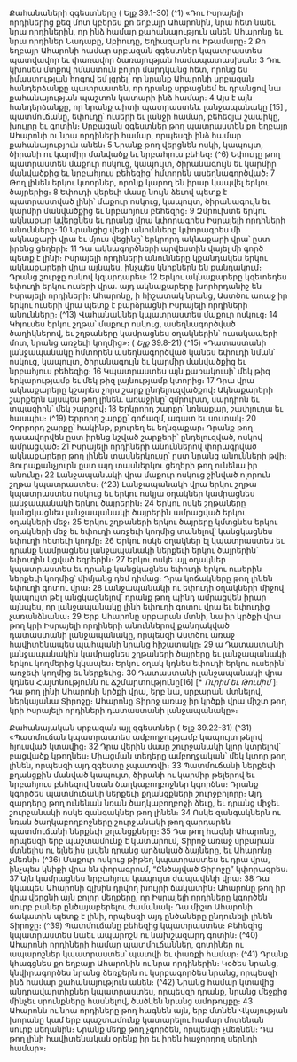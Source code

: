 
Քահանաների զգեստները
( Ելք 39.1-30)
(^1) «Դու Իսրայելի որդիներից քեզ մոտ կբերես քո եղբայր Ահարոնին, նրա հետ նաեւ նրա որդիներին, որ ինձ համար
քահանայություն անեն Ահարոնը եւ նրա որդիներ Նադաբը, Աբիուդը, Եղիազարն ու Իթամարը։ 2 Քո եղբայր Ահարոնի
համար սրբազան զգեստներ կպատրաստես պատվավոր եւ փառավոր ծառայության համապատասխան։ 3 Դու կխոսես
մտքով իմաստուն բոլոր մարդկանց հետ, որոնց ես իմաստության հոգով եմ լցրել, որ նրանք Ահարոնի սրբազան
հանդերձանքը պատրաստեն, որ դրանք սրբացնեմ եւ դրանցով նա քահանայության պաշտոն կատարի ինձ համար։ 4 Այս
է այն հանդերձանքը, որ նրանք պիտի պատրաստեն. լանջապանակը
[15]
, պատմուճանը, եփուդը՝ ուսերի եւ լանջի
համար, բեհեզյա շապիկը, խույրը եւ գոտին։ Սրբազան զգեստներ թող պատրաստեն քո եղբայր Ահարոնի ու նրա
որդիների համար, որպեսզի ինձ համար քահանայություն անեն։ 5 Նրանք թող վերցնեն ոսկի, կապույտ, ծիրանի ու
կարմիր մանվածք եւ նրբահյուս բեհեզ։
(^6) Եփուդը թող պատրաստեն մաքուր ոսկուց, կապույտ, ծիրանագույն եւ կարմիր մանվածքից եւ նրբահյուս բեհեզից՝
հմտորեն ասեղնագործված։ 7 Թող լինեն երկու կտորներ, որոնք կարող են իրար կապվել երկու ծայրերից։ 8 Եփուդի
վերեւի մասը նույն ձեւով պետք է պատրաստված լինի՝ մաքուր ոսկուց, կապույտ, ծիրանագույն եւ կարմիր մանվածքից
եւ նրբահյուս բեհեզից։ 9 Զմրուխտե երկու ակնաքար կվերցնես եւ դրանց վրա կփորագրես Իսրայելի որդիների
անունները։ 10 Նրանցից վեցի անունները կփորագրես մի ակնաքարի վրա եւ մյուս վեցինը՝ երկրորդ ակնաքարի վրա՝ ըստ
իրենց ցեղերի։ 11 Դա ակնագործների արվեստին վայել մի գործ պետք է լինի։ Իսրայելի որդիների անունները կքանդակես
երկու ակնաքարերի վրա այնպես, ինչպես կնիքներն են քանդակում։ Դրանց շուրջը ոսկով կզարդարես։ 12 Երկու
ակնաքարերը կզետեղես եփուդի երկու ուսերի վրա. այդ ակնաքարերը խորհրդանիշ են Իսրայելի որդիների։ Ահարոնը,
ի հիշատակ նրանց, Աստծու առաջ իր երկու ուսերի վրա պետք է բարձրացնի Իսրայելի որդիների անունները։
(^13) Վահանակներ կպատրաստես մաքուր ոսկուց։ 14 Կհյուսես երկու շղթա՝ մաքուր ոսկուց, ասեղնագործված
ծաղիկներով, եւ շղթաները կամրացնես օղակներին՝ ուսակապերի մոտ, նրանց առջեւի կողմից»։
( _Ելք_ 39.8-21)
(^15) «Դատաստանի լանջապանակը հմտորեն ասեղնագործված կանես եփուդի նման՝ ոսկուց, կապույտ, ծիրանագույն
եւ կարմիր մանվածքից եւ նրբահյուս բեհեզից։ 16 Կպատրաստես այն քառակուսի՝ մեկ թիզ երկարությամբ եւ մեկ թիզ
լայնությամբ կտորից։ 17 Դրա վրա ակնաքարերը կշարես չորս շարք ընդելուզվածքով։ Ակնաքարերի շարքերն այսպես
թող լինեն. առաջինը՝ զմրուխտ, սարդիոն եւ տպազիոն՝ մեկ շարքով։ 18 Երկրորդ շարքը՝ նռնաքար, շափյուղա եւ հասպիս։
(^19) Երրորդ շարքը՝ գոճազմ, ագատ եւ սուտակ։ 20 Չորրորդ շարքը՝ հակինթ, բյուրեղ եւ եղնգաքար։ Դրանք թող
դասավորվեն ըստ իրենց նշված շարքերի՝ ընդելուզված, ոսկով ամրացված։ 21 Իսրայելի որդիների անուններով
փորագրված ակնաքարերը թող լինեն տասներկուսը՝ ըստ նրանց անունների թվի։ Յուրաքանչյուրն ըստ այդ տասներկու
ցեղերի թող ունենա իր անունը։ 22 Լանջապանակի վրա մաքուր ոսկուց շինված ոլորուն շղթա կպատրաստես։
(^23) Լանջապանակի վրա երկու շղթա կպատրաստես ոսկուց եւ երկու ոսկյա օղակներ կամրացնես լանջապանակի երկու
ծայրերին։ 24 Երկու ոսկե շղթաները կանցկացնես լանջապանակի ծայրերին ամրացված երկու օղակների մեջ։ 25 Երկու
շղթաների երկու ծայրերը կմտցնես երկու օղակների մեջ եւ եփուդի առջեւի կողմից տանելով՝ կանցկացնես եփուդի
հետեւի կողմը։ 26 Երկու ոսկե օղակներ էլ կպատրաստես եւ դրանք կամրացնես լանջապանակի ներքեւի երկու ծայրերին՝
եփուդին կցված եզրերին։ 27 Երկու ոսկե այլ օղակներ կպատրաստես եւ դրանք կանցկացնես եփուդի երկու ուսերին
ներքեւի կողմից՝ միմյանց դեմ դիմաց։ Դրա կոճակները թող լինեն եփուդի գոտու վրա։ 28 Լանջապանակի ու եփուդի
օղակների միջով կապույտ թել անցկացնելով՝ դրանք թող պինդ ամրացվեն իրար այնպես, որ լանջապանակը լինի
եփուդի գոտու վրա եւ եփուդից չառանձնանա։ 29 Երբ Ահարոնը սրբարան մտնի, նա իր կրծքի վրա թող կրի Իսրայելի
որդիների անուններով քանդակված դատաստանի լանջապանակը, որպեսզի Աստծու առաջ հավիտենապես պահպանի
նրանց հիշատակը։ 29 ա Դատաստանի լանջապանակին կամրացնես շղթաների ծայրերը եւ լանջապանակի երկու
կողմերից կկապես։ Երկու օղակ կդնես եփուդի երկու ուսերին՝ առջեւի կողմից եւ ներքեւից։ 30 Դատաստանի
լանջապանակի վրա կդնես Հայտնությունն ու Ճշմարտությունը[16] [* _Ուրիմ եւ Թումիմ_ ]։ Դա թող լինի Ահարոնի կրծքի
վրա, երբ նա, սրբարան մտնելով, ներկայանա Տիրոջը։ Ահարոնը Տիրոջ առաջ իր կրծքի վրա միշտ թող կրի Իսրայելի
որդիների դատաստանի լանջապանակը»։


Քահանայական սրբազան այլ զգեստներ
( Ելք 39.22-31)
(^31) «Պատմուճան կպատրաստես ամբողջությամբ կապույտ թելով հյուսված կտավից։ 32 Դրա վերին մասը
շուրջանակի կլոր կտրելով՝ բացվածք կթողնես։ Միացման տեղերը ամբողջական՝ մեկ կտոր թող լինեն, որպեսզի այդ
զգեստը չպատռվի։ 33 Պատմուճանի ներքեւի քղանցքին մանված կապույտ, ծիրանի ու կարմիր թելերով եւ նրբահյուս
բեհեզով նռան ծաղկաբողբոջներ կգործես։ Դրանք կգործես պատմուճանի ներքեւի քղանցքների շուրջբոլորը։ Այդ
զարդերը թող ունենան նռան ծաղկաբողբոջի ձեւը, եւ դրանց միջեւ շուրջանակի ոսկե զանգակներ թող լինեն։ 34 Ոսկե
զանգակներն ու նռան ծաղկաբողբոջները շուրջանակի թող զարդարեն պատմուճանի ներքեւի քղանցքները։ 35 Դա թող
հագնի Ահարոնը, որպեսզի երբ պաշտամունք է կատարում, Տիրոջ առաջ սրբարան մտնելիս ու ելնելիս լսվեն դրանց
արձակած ձայները, եւ Ահարոնը չմեռնի։
(^36) Մաքուր ոսկուց թիթեղ կպատրաստես եւ դրա վրա, ինչպես կնիքի վրա են փորագրում, “Ընծայված Տիրոջը”
կփորագրես։ 37 Այն կամրացնես նրբահյուս կապույտ ժապավենի վրա։ 38 Դա կկապես Ահարոնի գլխին դրվող խույրի
ճակատին։ Ահարոնը թող իր վրա վերցնի այն բոլոր մեղքերը, որ Իսրայելի որդիները կգործեն սուրբ բաներ
ընծայաբերելու ժամանակ։ Դա միշտ Ահարոնի ճակատին պետք է լինի, որպեսզի այդ ընծաները ընդունելի լինեն
Տիրոջը։
(^39) Պատմուճանը բեհեզից կպատրաստես։ Բեհեզից կպատրաստես նաեւ ապարոշն ու նախշազարդ գոտին։
(^40) Ահարոնի որդիների համար պատմուճաններ, գոտիներ ու ապարոշներ կպատրաստես՝ պատվի եւ փառքի համար։
(^41) Դրանք կհագցնես քո եղբայր Ահարոնին ու նրա որդիներին։ Կօծես նրանց, կնվիրագործես նրանց ձեռքերն ու
կսրբագործես նրանց, որպեսզի ինձ համար քահանայություն անեն։
(^42) Նրանց համար կտավից անդրավարտիքներ կպատրաստես, որպեսզի դրանք, նրանց մեջքից մինչեւ սրունքները
հասնելով, ծածկեն նրանց ամոթույքը։ 43 Ահարոնն ու նրա որդիները թող հագնեն այն, երբ մտնեն Վկայության խորանը
կամ երբ պաշտամունք կատարելու համար մոտենան սուրբ սեղանին։ Նրանք մեղք թող չգործեն, որպեսզի չմեռնեն։ Դա
թող լինի հավիտենական օրենք իր եւ իրեն հաջորդող սերնդի համար»։
